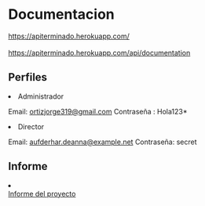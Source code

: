 <h1> Documentacion </h1>

https://apiterminado.herokuapp.com/ 
<br></br>
https://apiterminado.herokuapp.com/api/documentation 

<h2> Perfiles</h2>

<li>Administrador</li>

Email: ortizjorge319@gmail.com 
Contraseña : Hola123*

<li>Director  </li>

Email: aufderhar.deanna@example.net 
Contraseña: secret 

<h2> Informe</h2>
<li></li>
<a href="https://github.com/mayerli-mendez/Sistema-Penitenciario/blob/Informe/PRO-GRUPO2-EXAMEN-BIMESTRAL..pdf"Acme Documentation (ver. 2.0.1).txt">Informe del proyecto</a>

